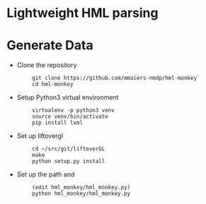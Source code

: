 # Lightweight HML parsing

# Generate Data

- Clone the repository 
```
        git clone https://github.com/mmaiers-nmdp/hml-monkey`
        cd hml-monkey
```

- Setup Python3 virtual environment
```
        virtualenv -p python3 venv
        source venv/bin/activate 
        pip install lxml
```

- Set up liftovergl
```
        cd ~/src/git/liftoverGL
        make 
        python setup.py install
```
- Set up the path  and
```
        (edit hml_monkey/hml_monkey.py)
        python hml_monkey/hml_monkey.py
```

